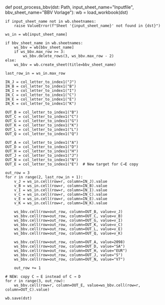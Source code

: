 def post_process_bbv(dst: Path, input_sheet_name="Inputfile", bbv_sheet_name="BBV Vorlage"):
    wb = load_workbook(dst)

    if input_sheet_name not in wb.sheetnames:
        raise ValueError(f"Sheet '{input_sheet_name}' not found in {dst}")

    ws_in = wb[input_sheet_name]

    if bbv_sheet_name in wb.sheetnames:
        ws_bbv = wb[bbv_sheet_name]
        if ws_bbv.max_row >= 3:
            ws_bbv.delete_rows(3, ws_bbv.max_row - 2)
    else:
        ws_bbv = wb.create_sheet(title=bbv_sheet_name)

    last_row_in = ws_in.max_row

    IN_J = col_letter_to_index1("J")
    IN_B = col_letter_to_index1("B")
    IN_I = col_letter_to_index1("I")
    IN_C = col_letter_to_index1("C")
    IN_E = col_letter_to_index1("E")
    IN_K = col_letter_to_index1("K")

    OUT_B = col_letter_to_index1("B")
    OUT_C = col_letter_to_index1("C")
    OUT_G = col_letter_to_index1("G")
    OUT_K = col_letter_to_index1("K")
    OUT_L = col_letter_to_index1("L")
    OUT_Q = col_letter_to_index1("Q")

    OUT_A = col_letter_to_index1("A")
    OUT_D = col_letter_to_index1("D")
    OUT_H = col_letter_to_index1("H")
    OUT_J = col_letter_to_index1("J")
    OUT_N = col_letter_to_index1("N")
    OUT_E = col_letter_to_index1("E")  # New target for C→E copy

    out_row = 3
    for r in range(2, last_row_in + 1):
        v_J = ws_in.cell(row=r, column=IN_J).value
        v_B = ws_in.cell(row=r, column=IN_B).value
        v_I = ws_in.cell(row=r, column=IN_I).value
        v_C = ws_in.cell(row=r, column=IN_C).value
        v_E = ws_in.cell(row=r, column=IN_E).value
        v_K = ws_in.cell(row=r, column=IN_K).value

        ws_bbv.cell(row=out_row, column=OUT_B, value=v_J)
        ws_bbv.cell(row=out_row, column=OUT_C, value=v_B)
        ws_bbv.cell(row=out_row, column=OUT_G, value=v_I)
        ws_bbv.cell(row=out_row, column=OUT_K, value=v_C)
        ws_bbv.cell(row=out_row, column=OUT_L, value=v_E)
        ws_bbv.cell(row=out_row, column=OUT_Q, value=v_K)

        ws_bbv.cell(row=out_row, column=OUT_A, value=2098)
        ws_bbv.cell(row=out_row, column=OUT_D, value="SA")
        ws_bbv.cell(row=out_row, column=OUT_H, value="EUR")
        ws_bbv.cell(row=out_row, column=OUT_J, value="S")
        ws_bbv.cell(row=out_row, column=OUT_N, value="V7")

        out_row += 1

    # NEW: copy C → E instead of C → D
    for r in range(3, out_row):
        ws_bbv.cell(row=r, column=OUT_E, value=ws_bbv.cell(row=r, column=OUT_C).value)

    wb.save(dst)
